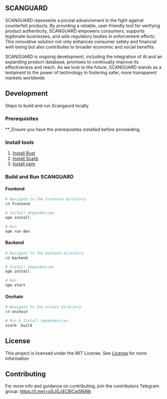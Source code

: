 <!-- <h1 style="text-align: center">Scangaurd</h1> -->

<!-- <div style="text-align: center ">
  <img width="996" alt="image" src="">
</div> -->

<div style="width: 100%; display: flex; align-items: center; justify-content: center">
<table >
  <tr>
  </tr>

</table></div>

## SCANGUARD

SCANGUARD represents a pivotal advancement in the fight against counterfeit products. By providing a reliable, user-friendly tool for verifying product authenticity, SCANGUARD empowers consumers, supports legitimate businesses, and aids regulatory bodies in enforcement efforts. This innovative solution not only enhances consumer safety and financial well-being but also contributes to broader economic and social benefits.

SCANGUARD is ongoing development, including the integration of AI and an expanding product database, promises to continually improve its effectiveness and reach. As we look to the future, SCANGUARD stands as a testament to the power of technology in fostering safer, more transparent markets worldwide.

## Development
Steps to build and run Scangaurd locally

### Prerequisites
**_Ensure you have the prerequisites installed before proceeding.

### Install tools
1. [Install Rust](https://www.rust-lang.org/tools/install)
2. [Install Scarb](https://docs.swmansion.com/scarb/download.html#install-via-asdf)
3. [Install npm](https://docs.npmjs.com/downloading-and-installing-node-js-and-npm)


### Build and Run SCANGUARD

#### Frontend
```bash
# Navigate to the frontend directory
cd frontend

# Install dependencies
npm install

# Run 
npm run dev
``` 


#### Backend
```bash
# Navigate to the backend directory
cd backend

# Install dependencies
npm install

# Run 
npm start
``` 


#### Onchain
```bash
# Navigate to the ochain directory
cd onchain

# Run & Install dependencies
scarb  build
``` 


## License

This project is licensed under the MIT License. See [License](./LICENSE) for more information

## Contributing
For more info and guidance on contributing, join the contributors Telegram group: https://t.me/+p5JGJ4C8lCw5NjNk
